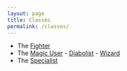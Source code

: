 ```yaml
---
layout: page
title: Classes
permalink: /classes/
---
```


- The [Fighter](/class/fighter)
- The [Magic User](/class/magic-user)
      - [Diabolist](/class/magic-user/diabolist)
      - [Wizard](/class/magic-user/wizard)
- The [Specialist](/class/specialist)

